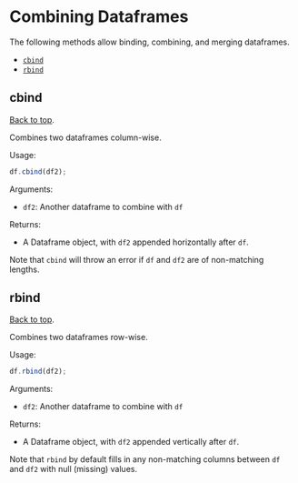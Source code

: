 # Combining Dataframes

The following methods allow binding, combining, and merging dataframes.

- [`cbind`](#cbind)
- [`rbind`](#rbind)

## cbind
[Back to top](#combining-dataframes).

Combines two dataframes column-wise.

Usage:

```javascript
df.cbind(df2);
```

Arguments:
- `df2`: Another dataframe to combine with `df`

Returns:
- A Dataframe object, with `df2` appended horizontally after `df`.

Note that `cbind` will throw an error if `df` and `df2` are of non-matching lengths.

## rbind
[Back to top](#combining-dataframes).

Combines two dataframes row-wise.

Usage:

```javascript
df.rbind(df2);
```

Arguments:
- `df2`: Another dataframe to combine with `df`

Returns:
- A Dataframe object, with `df2` appended vertically after `df`.

Note that `rbind` by default fills in any non-matching columns between `df` and `df2` with null (missing) values.